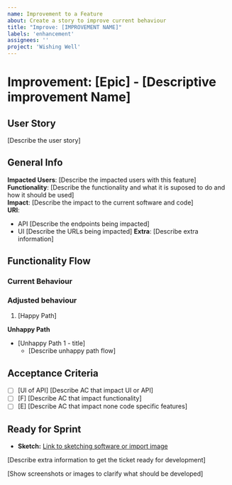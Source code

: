 ```yaml
---
name: Improvement to a Feature
about: Create a story to improve current behaviour
title: "Improve: [IMPROVEMENT NAME]"
labels: 'enhancement'
assignees: ''
project: 'Wishing Well'
---
```


# Improvement: [Epic] - [Descriptive improvement Name]

## User Story

[Describe the user story]

## General Info

**Impacted Users**: [Describe the impacted users with this feature]   
**Functionality**: [Describe the functionality and what it is suposed to do and how it should be used]   
**Impact**: [Describe the impact to the current software and code]   
**URI**:
- API [Describe the endpoints being impacted]   
- UI [Describe the URLs being impacted]
**Extra**: [Describe extra information]

## Functionality Flow

### Current Behaviour


### Adjusted behaviour

1. [Happy Path]

**Unhappy Path**
- [Unhappy Path 1 - title]
    - [Describe unhappy path flow]

## Acceptance Criteria

- [ ] [UI of API] [Describe AC that impact UI or API]
- [ ] [F] [Describe AC that impact functionality]
- [ ] [E] [Describe AC that impact none code specific features]

## Ready for Sprint

- **Sketch:** [Link to sketching software or import image]()

[Describe extra information to get the ticket ready for development]

[Show screenshots or images to clarify what should be developed]